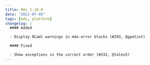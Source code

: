 ```yaml
---
title: Mdx 1.10.0
date: "2021-07-05"
tags: [mdx, platform]
changelog: |
  #### Added

  - Display OCaml warnings in mdx-error blocks (#293, @gpetiot)

  #### Fixed

  - Show exceptions in the correct order (#332, @talex5)
---
```

